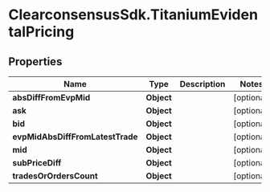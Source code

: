 # ClearconsensusSdk.TitaniumEvidentalPricing

## Properties

Name | Type | Description | Notes
------------ | ------------- | ------------- | -------------
**absDiffFromEvpMid** | **Object** |  | [optional] 
**ask** | **Object** |  | [optional] 
**bid** | **Object** |  | [optional] 
**evpMidAbsDiffFromLatestTrade** | **Object** |  | [optional] 
**mid** | **Object** |  | [optional] 
**subPriceDiff** | **Object** |  | [optional] 
**tradesOrOrdersCount** | **Object** |  | [optional] 


